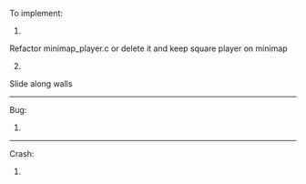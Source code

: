 To implement:

1)  
Refactor minimap_player.c or delete it and keep square player on minimap

2)  
Slide along walls

--------------


Bug:

1)  
--------------

Crash:

1)  